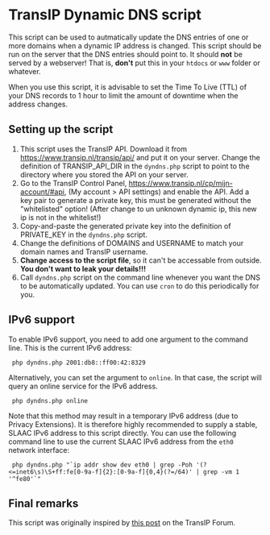 # TransIP Dynamic DNS script
This script can be used to autmatically update the DNS entries of one or more domains when a dynamic IP address
is changed. This script should be run on the server that the DNS entries should point to. It should **not** be served
by a webserver! That is, **don't** put this in your `htdocs` or `www` folder or whatever.

When you use this script, it is advisable to set the Time To Live (TTL) of your DNS records to 1 hour to limit the
amount of downtime when the address changes.


## Setting up the script
1. This script uses the TransIP API. Download it from https://www.transip.nl/transip/api/ and put it on your server.
   Change the definition of TRANSIP_API_DIR in the `dyndns.php` script to point to the directory where you stored the
   API on your server.
2. Go to the TransIP Control Panel, https://www.transip.nl/cp/mijn-account/#api, (My account > API settings) and enable
   the API. Add a key pair to generate a private key, this must be generated without the "whitelisted" option!
   (After change to un unknown dynamic ip, this new ip is not in the whitelist!)
3. Copy-and-paste the generated private key into the definition of PRIVATE_KEY in the `dyndns.php` script.
4. Change the definitions of DOMAINS and USERNAME to match your domain names and TransIP username.
5. **Change access to the script file**, so it can't be accessable from outside. **You don't want to leak your details!!!**
6. Call `dyndns.php` script on the command line whenever you want the DNS to be automatically updated. You can use
   `cron` to do this periodically for you.


## IPv6 support
To enable IPv6 support, you need to add one argument to the command line. This is the current IPv6 address:

     php dyndns.php 2001:db8::ff00:42:8329

Alternatively, you can set the argument to `online`. In that case, the script will query an online service for the IPv6
address.

     php dyndns.php online

Note that this method may result in a temporary IPv6 address (due to Privacy Extensions). It is therefore highly
recommended to supply a stable, SLAAC IPv6 address to this script directly. You can use the following command line to
use the current SLAAC IPv6 address from the `eth0` network interface:

     php dyndns.php "`ip addr show dev eth0 | grep -Poh '(?<=inet6\s)\S+ff:fe[0-9a-f]{2}:[0-9a-f]{0,4}(?=/64)' | grep -vm 1 '^fe80'`"


## Final remarks
This script was originally inspired by [this post](https://www.transip.nl/forum/post/prm/82/2#3198) on the TransIP
Forum.
